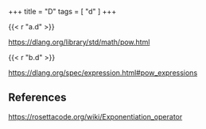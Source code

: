 +++
title = "D"
tags = [ "d" ]
+++

{{< r "a.d" >}}

<https://dlang.org/library/std/math/pow.html>

{{< r "b.d" >}}

<https://dlang.org/spec/expression.html#pow_expressions>

## References

<https://rosettacode.org/wiki/Exponentiation_operator>
